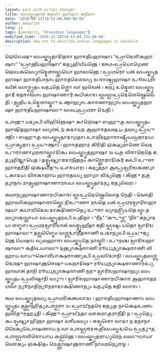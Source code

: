 ```yaml
---
layout: post_with_script_changer
title: 𑌸𑌂𑌸𑍍𑌕𑍃𑌤𑌾𑌤𑍍 𑌇𑌤𑌰𑌾𑌃 𑌭𑌾𑌷𑌾𑌃 𑌅𑌨𑍀𑌚𑌾𑌃
date: '2010-02-13T18:53:00.000-08:00'
author: ambarish
lang: sa
tags: [sanskrit, "dravidian languages"]
modified_time: '2016-12-28T18:41:04.331-08:00'
description: How not to describe Indian languages in Sanskrit.
---
```


𑌲𑍇𑌖𑍇𑌷𑍁 𑌸𑌂𑌸𑍍𑌕𑍃𑌤𑌾𑌦𑌿𑌤𑌰𑌾 𑌭𑌾𑌰𑌤𑍀𑌯𑌭𑌾𑌷𑌾𑌃 “𑌪𑍍𑌰𑌾𑌦𑍇𑌶𑌿𑌕𑌭𑌾𑌷𑌾𑌃” “𑌪𑍍𑌰𑌾𑌨𑍍𑌤𑍀𑌯𑌭𑌾𑌷𑌾𑌃” 𑌇𑌤𑍍𑌯𑌭𑌿𑌧𑍀𑌯𑌨𑍍𑌤𑍇 । 𑌇𑌤𑍍𑌥𑌂𑌪𑍍𑌰𑌯𑍋𑌗𑍇𑌣 𑌲𑍇𑌖𑌕𑌸𑍍𑌯𑍋𑌦𑍍𑌦𑍇𑌶𑌾𑌸𑍍𑌤𑍍𑌰𑌯𑍋 𑌭𑌾𑌸𑌨𑍍𑌤𑍇 । 𑌪𑍍𑌰𑌥𑌮𑍋 𑌯𑌤𑍍 𑌸𑌂𑌸𑍍𑌕𑍃𑌤𑌭𑌾𑌷𑌾 𑌭𑌾𑌰𑌤𑍀𑌯𑌾𑌨𑌾𑌂 𑌭𑌾𑌰𑌤𑌦𑍇𑌶𑌸𑍍𑌯 𑌚 𑌰𑌾𑌷𑍍𑌟𑍍𑌰𑌭𑌾𑌷𑌾 𑌪𑍂𑌰𑍍𑌵𑌮𑌾𑌸𑍀𑌤𑍍 𑌸𑌾𑌮𑍍𑌪𑍍𑌰𑌤𑌂 𑌵𑌰𑍍𑌤𑌤𑍇 𑌶𑍍𑌵𑍋 𑌵𑌾 𑌭𑌵𑍇𑌤𑍍 । 𑌅𑌨𑍍𑌯 𑌉𑌦𑍍𑌦𑍇𑌶𑌃 𑌸𑌂𑌸𑍍𑌕𑍃𑌤𑌾𑌦𑍍 𑌇𑌤𑌰𑌾𑌸𑌾𑌂 𑌭𑌾𑌷𑌾𑌣𑌾𑌮𑍍 𑌅𑌧𑌿𑌕𑌾𑌰𑌃 𑌸𑍍𑌵𑌸𑍍𑌵𑌪𑍍𑌰𑌦𑍇𑌶𑍇𑌷𑍍𑌵𑍇𑌵𑍇𑌤𑌿 । 𑌤𑍃𑌤𑍀𑌯 𑌉𑌦𑍍𑌦𑍇𑌶𑌾𑌸𑍍𑌤𑍁 𑌉𑌕𑍍𑌤𑌾𑌭𑍍𑌯𑌾𑌂 𑌕𑌾𑌰𑌣𑌾𑌭𑍍𑌯𑌾𑌂 𑌸𑌂𑌸𑍍𑌕𑍃𑌤𑌭𑌾𑌷𑌾 𑌭𑌾𑌰𑌤𑍀𑌯𑌭𑌾𑌷𑌾𑌸𑍁 𑌸𑌰𑍍𑌵𑌪𑍍𑌰𑌥𑌮𑌾 𑌚𑍇𑌤𑌿 ।

𑌪𑌰𑌨𑍍𑌤𑍁 𑌯𑌦𑍍𑌯𑌪𑌿 𑌵𑌿𑌭𑌿𑌨𑍍𑌨𑍇𑌷𑍁 𑌕𑌾𑌲𑍇𑌷𑍁 𑌬𑌹𑍁𑌤𑍍𑌰 𑌸𑌂𑌸𑍍𑌕𑍃𑌤𑌂 𑌭𑌾𑌷𑌿𑌤𑌭𑌾𑌷𑌾 𑌸𑍍𑌯𑌾𑌤𑍍, 𑌨 𑌕𑌦𑌾𑌚𑌨 𑌆𑌭𑌾𑌰𑌤𑌵𑌰𑍍𑌷𑌂 𑌤𑌸𑍍𑌯 𑌪𑍍𑌰𑌯𑍁𑌕𑍍𑌤𑌿𑌃 । 𑌬𑌹𑍁𑌤𑍍𑌰 𑌸𑌂𑌸𑍍𑌕𑍃𑌤𑌾𑌦𑌾𑌗𑌤𑌾𑌃 𑌪𑌾𑌲𑍀𑌮𑌹𑌾𑌰𑌾𑌷𑍍𑌟𑍍𑌰𑍀𑌯𑌵𑍍𑌰𑌜𑌾𑌦𑌯𑌃 𑌪𑍍𑌰𑌾𑌕𑍃𑌤𑌾𑌃 𑌪𑍍𑌰𑌯𑍁𑌕𑍍𑌤𑌾𑌃 । 𑌭𑌾𑌰𑌤𑌨𑍍𑌨𑌾𑌮 𑌕𑌿𑌮𑌿𑌤𑌿 𑌲𑌕𑍍𑌷𑍍𑌯𑌮𑌾𑌣𑍇 𑌵𑍇𑌦𑌪𑍁𑌰𑌾𑌣𑌾𑌗𑌮𑌶𑌾𑌸𑍍𑌤𑍍𑌰𑌾𑌦𑌿𑌕𑌂 𑌸𑌂𑌸𑍍𑌕𑍃𑌤𑌭𑌾𑌷𑌾 𑌚 𑌯𑌤𑍍𑌰 𑌵𑌿𑌰𑌾𑌜𑍇𑌤𑍇 𑌇𑌤𑍍𑌯𑌭𑌿𑌜𑍍𑌞𑌾𑌯𑍇𑌤 । 𑌤𑌦𑍍𑌦𑍃𑌷𑍍𑌟𑍍𑌯𑌾 𑌇𑌦𑌾𑌨𑍀𑌨𑍍𑌤𑌨𑌂 𑌕𑌾𑌮𑍍𑌭𑍋𑌜𑌾𑌦𑌿𑌕𑌮𑍍 𑌅𑌪𑌿 𑌪𑍁𑌰𑌾 𑌭𑌾𑌰𑌤𑌮𑌿𑌤𑌿 𑌲𑌕𑍍𑌷𑌯𑌿𑌤𑍁𑌂 𑌪𑌾𑌰𑌯𑌾𑌮𑌃 । 𑌅𑌦𑍍𑌯𑌤𑌨𑌾 𑌆𑌨𑍍𑌧𑍍𑌰𑌦𑍍𑌰𑌮𑌿𑌡𑌕𑌰𑍍𑌣𑌾𑌟𑌕𑌾𑌦𑌯𑌃 𑌚𑌿𑌰𑌕𑌾𑌲𑌾𑌯 𑌭𑌾𑌰𑌤𑌸𑍍𑌯 𑌭𑌾𑌗𑌾 𑌵𑌿𑌦𑍍𑌯𑌨𑍍𑌤𑍇 । 𑌕𑌿𑌨𑍍𑌤𑍁 𑌤𑌤𑍍𑌰𑌤𑍍𑌯𑌾𑌨𑌾𑌂 𑌮𑌾𑌤𑍃𑌭𑌾𑌷𑌾𑌣𑌾𑌮𑌨𑍍𑌵𑌯𑌃 𑌸𑌂𑌸𑍍𑌕𑍃𑌤𑌾𑌦𑌨𑍍𑌯 𑌇𑌤𑍍𑌯𑌵𑍇𑌮𑌃 ।

𑌅𑌥𑌾𑌨𑍍𑌯𑌭𑌾𑌷𑌾𑌣𑌾𑌮𑌧𑌿𑌕𑌾𑌰𑌃 𑌸𑍍𑌵𑌪𑍍𑌰𑌦𑍇𑌷𑍍𑌵𑍇𑌵𑍋𑌤 𑌨𑍇𑌤𑌿 । 𑌐𑌤𑌿𑌹𑌾𑌸𑌿𑌕𑌭𑌾𑌷𑌾𑌶𑌾𑌸𑍍𑌤𑍍𑌰𑍇 𑌨𑌿𑌪𑍁𑌣𑌾 𑌮𑌨𑍍𑌵𑌤𑍇 𑌯𑌤𑍍 𑌪𑍍𑌰𑌥𑌮𑌦𑍍𑌰𑌾𑌮𑌿𑌡𑌭𑌾𑌷𑌯𑌾 𑌕𑌯𑌾𑌚𑌿𑌦𑍇𑌵 𑌦𑌾𑌕𑍍𑌷𑌿𑌣𑌾𑌤𑍍𑌯𑍇 𑌪𑍁𑌰𑌾 𑌵𑍍𑌯𑌾𑌹𑍍𑌰𑌿𑌯𑌤𑍇 𑌸𑍍𑌮 𑌤𑌸𑍍𑌯𑌾𑌶𑍍𑌚𑌚𑍍𑌛𑌾𑌯𑌾 𑌸𑌂𑌸𑍍𑌕𑍃𑌤𑌮𑌪𑌿 𑌪𑌤𑌿𑌤𑌾 । “𑌮𑍀𑌨” “𑌕𑍁𑌟𑍁𑌮𑍍𑌬” “𑌨𑍀𑌰” 𑌇𑌤𑍍𑌯𑌾𑌦𑌯𑌃 𑌶𑌬𑍍𑌦𑌾𑌃 𑌪𑍍𑌰𑌥𑌮𑌦𑍍𑌰𑌾𑌮𑌿𑌡𑌾𑌤𑍍 𑌸𑌙𑍍𑌗𑍃𑌹𑍀𑌤𑌾 𑌇𑌤𑌿 𑌸𑍍𑌪𑌷𑍍𑌟𑌂 𑌯𑌤𑍋 𑌦𑍍𑌰𑌾𑌮𑌿𑌡𑌭𑌾𑌷𑌾𑌸𑍁 𑌤𑌚𑍍𑌛𑌬𑍍𑌦𑍈𑌃 𑌸𑌮𑍍𑌬𑌦𑍍𑌧𑌾𑌨𑍀𑌤𑌰𑌾𑌣𑌿 𑌪𑌦𑌾𑌨𑍍𑌯𑌪𑌿 𑌪𑍍𑌰𑌯𑍁𑌜𑍍𑌯𑌨𑍍𑌤𑍇 𑌯𑍇𑌷𑌾𑌂 𑌵𑍍𑌯𑌵𑌹𑌾𑌰𑌃 𑌸𑌂𑌸𑍍𑌕𑍃𑌤𑍇 𑌨𑌾𑌸𑍍𑌤𑌿 । 𑌪𑍁𑌨𑌶𑍍𑌚 𑌦𑍍𑌰𑌾𑌮𑌿𑌡𑌭𑌾𑌷𑌾𑌸𑍁 𑌕𑌤𑌿𑌪𑌯𑌾𑌸𑍁 𑌦𑌨𑍍𑌤𑍍𑌯𑌾𑌕𑍍𑌷𑌰𑌾𑌣𑌿 𑌮𑍂𑌰𑍍𑌧𑌨𑍍𑌯𑌾𑌕𑍍𑌷𑌰𑌾𑌣𑌿 𑌵𑌿𑌹𑌾𑌯 𑌵𑌾𑌯𑍁𑌕𑍋𑌶𑍀𑌯𑌾𑌕𑍍𑌷𑌰𑌾𑌣𑍍𑌯𑌪𑌿 𑌪𑍍𑌰𑌸𑌿𑌦𑍍𑌧𑌾𑌨𑌿 । 𑌸𑌂𑌸𑍍𑌕𑍃𑌤𑌸𑌮𑍍𑌬𑌦𑍍𑌧𑍇𑌷𑍁 𑌭𑌾𑌷𑌾𑌨𑍍𑌤𑌰𑍇𑌷𑍁 𑌯𑌵𑌨𑌾𑌦𑌿𑌷𑍁 𑌮𑍂𑌰𑍍𑌧𑌨𑍍𑌯𑌾𑌕𑍍𑌷𑌰𑌾𑌣𑌾𑌮𑌪𑍍𑌯𑌭𑌾𑌵𑌾𑌤𑍍 𑌤𑌾𑌨𑌿 𑌮𑍂𑌰𑍍𑌧𑌨𑍍𑌯𑌾𑌕𑍍𑌷𑌰𑌾𑌣𑌿 𑌨𑌨𑍁 𑌦𑍍𑌰𑌾𑌮𑌿𑌡𑌭𑌾𑌷𑌾𑌭𑍍𑌯𑌃 𑌸𑌂𑌸𑍍𑌕𑍃𑌤𑌂 𑌪𑍍𑌰𑌵𑌿𑌷𑍍𑌟𑌾𑌨𑌿 𑌸𑍍𑌯𑍁𑌃 । 𑌦𑍍𑌰𑌾𑌮𑌿𑌡𑌭𑌾𑌷𑌾𑌣𑌾𑌮𑌧𑌿𑌕𑌾𑌰 𑌆𑌭𑌾𑌰𑌤𑌮𑌥𑌵𑌾 𑌨𑍍𑌯𑍂𑌨𑌾𑌤𑌿𑌨𑍍𑌯𑍂𑌨𑌮𑌾𑌦𑌾𑌕𑍍𑌷𑌿𑌣𑌾𑌤𑍍𑌯𑌂 𑌵𑌰𑍍𑌤𑌤𑍇 𑌇𑌤𑌿 𑌸𑌾𑌰𑌃 ।

𑌅𑌥 𑌸𑌂𑌸𑍍𑌕𑍃𑌤𑌸𑍍𑌯 𑌪𑍍𑌰𑌾𑌥𑌮𑌿𑌕𑌤𑍍𑌵𑌵𑌾𑌦𑌃 । 𑌭𑌾𑌰𑌤𑍀𑌯𑌭𑌾𑌷𑌾𑌣𑌾𑌂 𑌸𑌂𑌸𑍍𑌕𑍃𑌤𑌂 𑌤𑌤𑍍𑌸𑌾𑌹𑌿𑌤𑍍𑌯𑌪𑌰𑌮𑍍𑌪𑌰𑌾 𑌚 𑌪𑍍𑌰𑌾𑌚𑍀𑌨𑌤𑌮𑍇 𑌇𑌤𑍍𑌯𑌤𑍍𑌰 𑌨𑌾𑌕𑍍𑌷𑍇𑌪𑌣𑌂 𑌭𑌵𑌿𑌤𑍁𑌮𑌰𑍍𑌹𑌤𑌿 । 𑌕𑌿𑌨𑍍𑌤𑍁 𑌪𑍍𑌰𑌾𑌚𑍀𑌨𑌤𑌾 𑌏𑌕𑌮𑌾𑌤𑍍𑌰𑌮𑌾𑌨𑍀𑌤𑌿 𑌨 । 𑌪𑍍𑌰𑌤𑍍𑌯𑍇𑌕𑌂 𑌦𑍃𑌷𑍍𑌟𑍍𑌯𑌾 𑌭𑌿𑌨𑍍𑌨𑌾 𑌭𑌾𑌷𑌾 𑌵𑌰𑍀𑌯𑌸𑍍𑌯𑌃 । 𑌈𑌦𑍃𑌶𑍋 𑌵𑌾𑌦𑌾 𑌨 𑌜𑌨𑌾𑌨𑌾𑌮𑍈𑌕𑍍𑌯𑌪𑍋𑌷𑌣𑌾𑌯 𑌨 𑌵𑌾 𑌪𑌰𑌸𑍍𑌪𑌰𑌮𑌈𑌤𑍍𑌰𑍀𑌸𑌂𑌵𑍃𑌦𑍍𑌧𑌯𑍇 𑌪𑍍𑌰𑌤𑍍𑌯𑍁𑌤 𑌪𑌰𑌸𑍍𑌪𑌰𑌵𑌿𑌰𑍋𑌧𑌾𑌯 𑌕𑌲𑍍𑌪𑌨𑍍𑌤𑍇 । 𑌸𑌂𑌸𑍍𑌕𑍃𑌤𑌮𑌾𑌧𑍍𑌯𑌮𑍇𑌨 𑌵𑌸𑍁𑌧𑌾𑌯𑌾 𑌐𑌕𑍍𑌯𑌂 𑌲𑌕𑍍𑌷𑌿𑌤𑌂 𑌚𑍇𑌦𑍍𑌭𑌾𑌷𑌾𑌨𑍍𑌤𑌰𑌾𑌣𑌿 𑌨𑌾𑌵𑌮𑌨𑍍𑌯𑍇𑌰𑌨𑍍 ।

